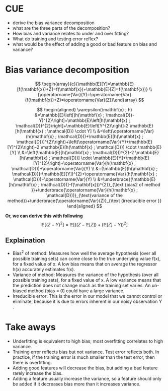 # CUE
- derive the bias variance decomposition
- what are the three parts of the decomposition?
- How bias and variance relates to under and over fitting?
- What do training and testing error reflex?
- what would be the effect of adding a good or bad feature on bias and variance?
# Bias variance decomposition
$$
\begin{array}{c}{\mathbb{E}[Y]=\mathbb{E}[f(\mathbf{x})+Z]=f(\mathbf{x})+\mathbb{E}[Z]=f(\mathbf{x})} \\ {\operatorname{Var}(Y)=\operatorname{Var}(f(\mathbf{x})+Z)=\operatorname{Var}(Z)}\end{array}
$$

$$
\begin{aligned} \varepsilon(\mathbf{x} ; h) &=\mathbb{E}\left[(h(\mathbf{x} ; \mathcal{D})-Y)^{2}\right]=\mathbb{E}\left[h(\mathbf{x} ; \mathcal{D})^{2}\right]+\mathbb{E}\left[Y^{2}\right]-2 \mathbb{E}[h(\mathbf{x} ; \mathcal{D}) \cdot Y] \\ &=\left(\operatorname{Var}(h(\mathbf{x} ; \mathcal{D}))+\mathbb{E}[h(\mathbf{x} ; \mathcal{D})]^{2}\right)+\left(\operatorname{Var}(Y)+\mathbb{E}[Y]^{2}\right)-2 \mathbb{E}[h(\mathbf{x} ; \mathcal{D})] \cdot \mathbb{E}[Y] \\ &=\left(\mathbb{E}[h(\mathbf{x} ; \mathcal{D}))^{2}-2 \mathbb{E}[h(\mathbf{x} ; \mathcal{D})] \cdot \mathbb{E}[Y]+\mathbb{E}[Y]^{2}\right)+\operatorname{Var}(h(\mathbf{x} ; \mathcal{D}))+\operatorname{Var}(Y) \\ &=(\mathbb{E}[h(\mathbf{x} ; \mathcal{D})]-\mathbb{E}[Y])^{2}+\operatorname{Var}(h(\mathbf{x} ; \mathcal{D}))+\operatorname{Var}(Y) \\ &=\underbrace{(\mathbb{E}[h(\mathbf{x} ; \mathcal{D})]-f(\mathbf{x}))^{2}}_{\text {bias2 of method }}+\underbrace{\operatorname{Var}(h(\mathbf{x} ; \mathcal{D}))}_{\text{variance of the method}}+\underbrace{\operatorname{Var}(Z)}_{\text {irreducible error }} \end{aligned}
$$

**Or, we can derive this with following**
$$
\mathbb{E}\left[(Z-Y)^{2}\right]=\mathbb{E}\left[((Z-\mathbb{E}[Z])+(\mathbb{E}[Z]-Y))^{2}\right]
$$

## Explaination
- Bias$^2$ of method: Measures how well the average hypothesis (over all possible training sets)
can come close to the true underlying value f(x), for a fixed value of x. A low bias means
that on average the regressor h(x) accurately estimates f(x).
- Variance of method: Measures the variance of the hypothesis (over all possible training
sets), for a fixed value of x. A low variance means that the prediction does not change much
as the training set varies. An un-biased method (bias = 0) could have a large variance.
- Irreducible error: This is the error in our model that we cannot control or eliminate, because
it is due to errors inherent in our noisy observation Y .


# Take aways
- Underfitting is equivalent to high bias; most overfitting correlates to high variance.
- Training error reflects bias but not variance. Test error reflects both. In practice, if the training
error is much smaller than the test error, then there is overfitting.
- Adding good features will decrease the bias, but adding a bad feature rarely increase the bias.
- Adding a feature usually increase the variance, so a feature should only be added if it decreases bias more than it increases variance.

